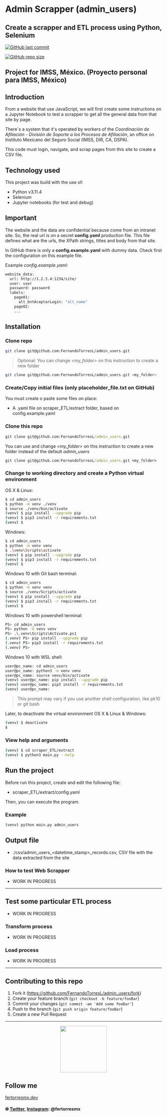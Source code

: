 # Admin Scrapper (admin_users)

## Create a scrapper and ETL process using Python, Selenium

<a href="https://github.com/FernandoTorresL/admin_users/commits/main" target="_blank">![GitHub last commit](https://img.shields.io/github/last-commit/FernandoTorresL/admin_users)</a>

<a href="https://github.com/FernandoTorresL/admin_users" target="_blank">![GitHub repo size](https://img.shields.io/github/repo-size/FernandoTorresL/admin_users)</a>

## Project for IMSS, México. (Proyecto personal para IMSS, México)

## Introduction

From a website that use JavaScript, we will first create some instructions on a Jupyter Notebook to test a scrapper to get all the general data from that site by page.

There´s a system that it's operated by workers of the _Coordinación de Afiliación - División de Soporte a los Procesos de Afiliación_, an office on Instituto Mexicano del Seguro Social (IMSS, DIR, CA, DSPA).

This code must login, navigate, and scrap pages from this site to create a CSV file.

## Technology used

This project was build with the use of: 

- Python v3.11.4
- Selenium
- Jupyter notebooks (for test and debug)

## Important
The website and the data are confidential because come from an intranet site.
So, the real url is on a secret **config.yaml** production file.
This file defines what are the urls, the XPath strings, titles and body from that site.

In GitHub there is only a **config.example.yaml** with dummy data.
Check first the configuration on this example file.

Example *config.example.yaml*:
```sh
website_data:
  url: http://1.2.3.4:1234/site/
  user: user
  password: password
  labels:
    page01:
      alt_bntAceptarLogin: "alt_name"
    page02:
    ...
```
## Installation

### Clone repo

```sh
git clone git@github.com:FernandoTorresL/admin_users.git
```
> Optional: You can change *<my_folder>* on this instruction to create a new folder

```sh
git clone git@github.com:FernandoTorresL/admin_users.git <my_folder> 
```

### Create/Copy initial files (only placeholder_file.txt on GitHub)

You must create o paste some files on place:

- A .yaml file on scraper_ETL/extract folder, based on config.example.yaml

### Clone this repo

```cmd
git clone git@github.com:FernandoTorresL/admin_users.git
```

You can use and change *<my_folder>* on this instruction to create a new folder instead of the default *admin_users*

```cmd
git clone git@github.com:FernandoTorresL/admin_users.git <my_folder>
```
### Change to working directory and create a Python virtual environment

OS X & Linux:

```sh
$ cd admin_users
$ python -m venv ./venv
$ source ./venv/bin/activate
(venv) $ pip install --upgrade pip
(venv) $ pip3 install -r requirements.txt
(venv) $
```

Windows:
```sh
$ cd admin_users
$ python -m venv venv
$ .\venv\Scripts\activate
(venv) $ pip install --upgrade pip
(venv) $ pip3 install -r requirements.txt
(venv) $
```

Windows 10 with Git bash terminal:
```sh
$ cd admin_users
$ python -m venv venv
$ source ./venv/Scripts/activate
(venv) $ pip install --upgrade pip
(venv) $ pip3 install -r requirements.txt
(venv) $
```

Windows 10 with powershell terminal:
```sh
PS> cd admin_users
PS> python -m venv venv
PS> .\.venv\Scripts\Activate.ps1
(.venv) PS> pip install --upgrade pip
(.venv) PS> pip3 install -r requirements.txt
(.venv) PS>
```

Windows 10 with WSL shell:
```sh
user@pc_name: cd admin_users
user@pc_name: python3 -m venv venv
user@pc_name: source venv/bin/activate
(venv) user@pc_name: pip install --upgrade pip
(venv) user@pc_name: pip3 install -r requirements.txt
(venv) user@pc_name:
```

> This prompt may vary if you use another shell configuration, like pk10 or git bash

Later, to deactivate the virtual environment
OS X & Linux & Windows:

```sh
(venv) $ deactivate
$
```

### View help and arguments

```sh
(venv) $ cd scraper_ETL/extract
(venv) $ python3 main.py --help
```

## Run the project

Before run this project, create and edit the following file:

* scraper_ETL/extract/config.yaml

Then, you can execute the program.

### Example

```sh
(venv) python main.py admin_users
```

## Output file

* ./csv/admin_users_<datetime_stamp>_records.csv, CSV file with the data extracted from the site


### How to test Web Scrapper

- WORK IN PROGRESS

---

## Test some particular ETL process

- WORK IN PROGRESS

### Transform process

- WORK IN PROGRESS

### Load process

- WORK IN PROGRESS

---

## Contributing to this repo

1. Fork it (<https://github.com/FernandoTorresL/admin_users/fork>)
2. Create your feature branch (`git checkout -b feature/fooBar`)
3. Commit your changes (`git commit -am 'Add some fooBar'`)
4. Push to the branch (`git push origin feature/fooBar`)
5. Create a new Pull Request

---

<div align="center">
    <a href="https://fertorresmx.dev/">
      <img height="150em" src="https://raw.githubusercontent.com/FernandoTorresL/FernandoTorresL/main/media/FerTorres-dev1.png">
  </a>
</div>



## Follow me
[fertorresmx.dev](https://fertorresmx.dev/)

#### :globe_with_meridians: [Twitter](https://twitter.com/FerTorresMx), [Instagram](https://www.instagram.com/fertorresmx/): @fertorresmx
